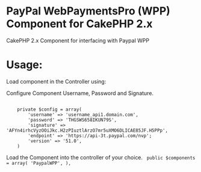 PayPal WebPaymentsPro (WPP) Component for CakePHP 2.x
===================================

CakePHP 2.x Component for interfacing with Paypal WPP

Usage:
===================================
Load component in the Controller using:

Configure Component Username, Password and Signature.  

<code lang="php">
	private $config = array(
		'username' => 'username_api1.domain.com',
		'password' => 'THGSWS658IKUN79S',
		'signature' => 'AFYn4irhcVyzOOiJkc.H2zPIuztlArzO7mr5uXMO6DLICAE85JF.H5PPp',
		'endpoint' => 'https://api-3t.paypal.com/nvp';
		'version' => '51.0',
	)
</code>

Load the Component into the controller of your choice.
<code lang="php">
	public $components = array(
		'PaypalWPP',
	),
</code>